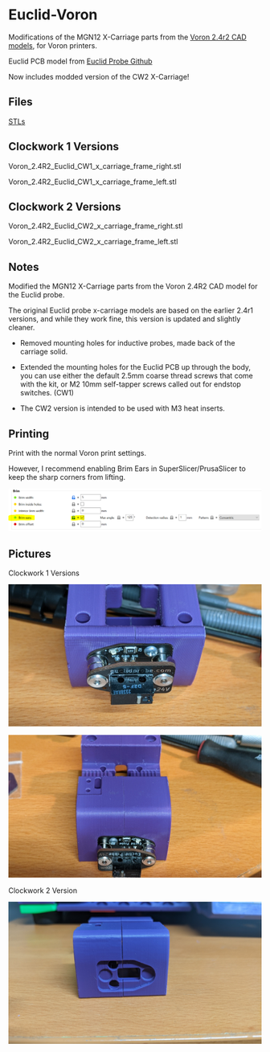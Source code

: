 # Euclid-Voron

Modifications of the MGN12 X-Carriage parts from the [Voron 2.4r2 CAD models](https://github.com/VoronDesign/Voron-2/tree/Voron2.4/CAD), for Voron printers.

Euclid PCB model from [Euclid Probe Github](https://github.com/nionio6915/Euclid_Probe/tree/main/CAD)

Now includes modded version of the CW2 X-Carriage!

## Files

[STLs](./STL/)

## Clockwork 1 Versions

Voron_2.4R2_Euclid_CW1_x_carriage_frame_right.stl

Voron_2.4R2_Euclid_CW1_x_carriage_frame_left.stl

## Clockwork 2 Versions

Voron_2.4R2_Euclid_CW2_x_carriage_frame_right.stl

Voron_2.4R2_Euclid_CW2_x_carriage_frame_left.stl

## Notes

Modified the MGN12 X-Carriage parts from the Voron 2.4R2 CAD model for the Euclid probe.

The original Euclid probe x-carriage models are based on the earlier 2.4r1 versions, and while they work fine, this version is updated and slightly cleaner.

* Removed mounting holes for inductive probes, made back of the carriage solid.

* Extended the mounting holes for the Euclid PCB up through the body, you can use either the default 2.5mm coarse thread screws that come with the kit, or M2 10mm self-tapper screws called out for endstop switches. (CW1)
* The CW2 version is intended to be used with M3 heat inserts.

## Printing

Print with the normal Voron print settings.

However, I recommend enabling Brim Ears in SuperSlicer/PrusaSlicer to keep the sharp corners from lifting.

![](./Pictures/BrimEars.PNG)

## Pictures

Clockwork 1 Versions

![CW1](Images/Eudlid-Voron-1.jpg)

![CW1](Images/Euclid-Voron-2.jpg)

Clockwork 2 Version

![CW2](Images/Euclid-Voron-CW2.jpg)